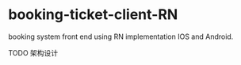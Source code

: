 # booking-ticket-client-RN
booking system front end using RN implementation IOS and Android.

TODO
  架构设计
